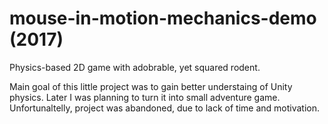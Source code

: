 # mouse-in-motion-mechanics-demo (2017)
Physics-based 2D game with adobrable, yet squared rodent.

Main goal of this little project was to gain better understaing of Unity physics. Later I was planning to turn it into small adventure game. Unfortunaltelly, project was abandoned, due to lack of time and motivation.
